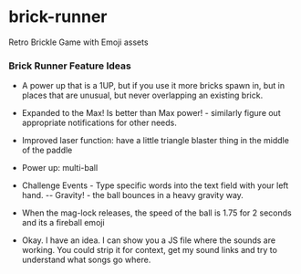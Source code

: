 # brick-runner
Retro Brickle Game with Emoji assets


### Brick Runner Feature Ideas

- A power up that is a 1UP, but if you use it more bricks spawn in, but in places that are unusual, but never overlapping an existing brick.

- Expanded to the Max! Is better than Max power! - similarly figure out appropriate notifications for other needs.

- Improved laser function: have a little triangle blaster thing in the middle of the paddle

- Power up: multi-ball

- Challenge Events - Type specific words into the  text field with your left hand.
-- Gravity! - the ball bounces in a heavy gravity way.

- When the mag-lock releases, the speed of the ball is 1.75 for 2 seconds and its a fireball emoji


- Okay. I have an idea. I can show you a JS file where the sounds are working. You could strip it for context, get my sound links and try to understand what songs go where.